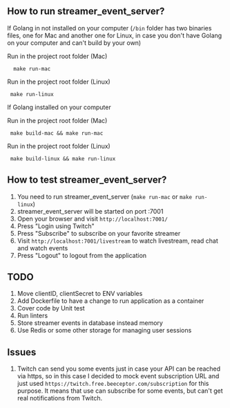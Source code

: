 ## How to run streamer_event_server?

If Golang  in not installed on your computer (```/bin``` folder has two binaries files, one for Mac and another one for Linux, in case you don't have Golang on your computer and can't build by your own)

Run in the project root folder (Mac)

```
  make run-mac
```

Run in the project root folder (Linux)

```
 make run-linux
```

If Golang installed on your computer

Run in the project root folder (Mac)

```
 make build-mac && make run-mac
```

Run in the project root folder (Linux)

```
 make build-linux && make run-linux
```

## How to test streamer_event_server?

1. You need to run streamer_event_server (```make run-mac``` or ```make run-linux```)
2. streamer_event_server will be started on port :7001
3. Open your browser and visit ``` http://localhost:7001/ ```
4. Press "Login using Twitch"
5. Press "Subscribe" to subscribe on your favorite streamer
6. Visit ``` http://localhost:7001/livestream ``` to watch livestream, read chat and watch events
7. Press "Logout" to logout from the application

## TODO
1. Move clientID, clientSecret to ENV variables
2. Add Dockerfile to have a change to run application as a container
3. Cover code by Unit test
4. Run linters
5. Store streamer events in database instead memory
6. Use Redis or some other storage for managing user sessions

## Issues
1. Twitch can send you some events just in case your API can be reached via https, so in this case I decided to mock event subscription URL and just used ```https://twitch.free.beeceptor.com/subscription``` for this purpose.
It means that use can subscribe for some events, but can't get real notifications from Twitch.